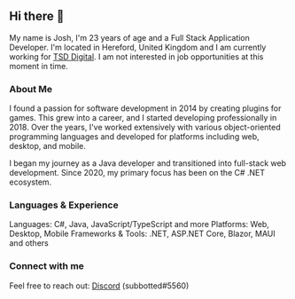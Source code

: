 ## Hi there 👋

My name is Josh, I'm 23 years of age and a Full Stack Application Developer. I'm located in Hereford, United Kingdom and I am currently working for [TSD Digital](https://tsd.digital/). I am not interested in job opportunities at this moment in time.

### About Me
I found a passion for software development in 2014 by creating plugins for games. This grew into a career, and I started developing professionally in 2018. Over the years, I've worked extensively with various object-oriented programming languages and developed for platforms including web, desktop, and mobile.

I began my journey as a Java developer and transitioned into full-stack web development. Since 2020, my primary focus has been on the C# .NET ecosystem.

### Languages & Experience
Languages: C#, Java, JavaScript/TypeScript and more
Platforms: Web, Desktop, Mobile
Frameworks & Tools: .NET, ASP.NET Core, Blazor, MAUI and others

### Connect with me
Feel free to reach out:
[Discord](https://discord.com) (subbotted#5560)
